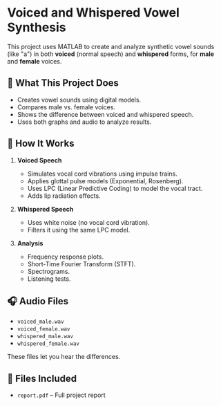 # Voiced and Whispered Vowel Synthesis

This project uses MATLAB to create and analyze synthetic vowel sounds (like "a") in both **voiced** (normal speech) and **whispered** forms, for **male** and **female** voices.

## 📌 What This Project Does

- Creates vowel sounds using digital models.
- Compares male vs. female voices.
- Shows the difference between voiced and whispered speech.
- Uses both graphs and audio to analyze results.

## 🧪 How It Works

1. **Voiced Speech**  
   - Simulates vocal cord vibrations using impulse trains.
   - Applies glottal pulse models (Exponential, Rosenberg).
   - Uses LPC (Linear Predictive Coding) to model the vocal tract.
   - Adds lip radiation effects.

2. **Whispered Speech**  
   - Uses white noise (no vocal cord vibration).
   - Filters it using the same LPC model.

3. **Analysis**  
   - Frequency response plots.
   - Short-Time Fourier Transform (STFT).
   - Spectrograms.
   - Listening tests.

## 🎧 Audio Files

- `voiced_male.wav`
- `voiced_female.wav`
- `whispered_male.wav`
- `whispered_female.wav`

These files let you hear the differences.

## 📂 Files Included
- `report.pdf` – Full project report
